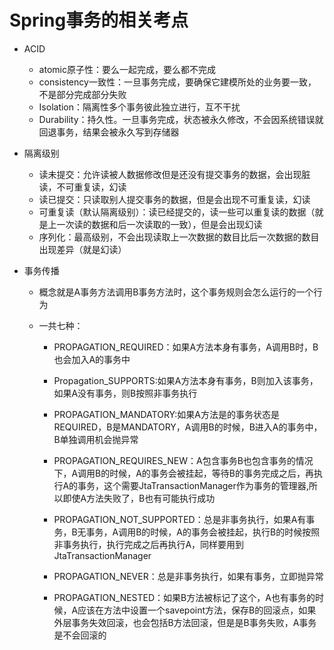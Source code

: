 # Spring事务的相关考点

* ACID
  * atomic原子性：要么一起完成，要么都不完成
  * consistency一致性：一旦事务完成，要确保它建模所处的业务要一致，不是部分完成部分失败
  * Isolation：隔离性多个事务彼此独立进行，互不干扰
  * Durability：持久性。一旦事务完成，状态被永久修改，不会因系统错误就回退事务，结果会被永久写到存储器
* 隔离级别
  * 读未提交：允许读被人数据修改但是还没有提交事务的数据，会出现脏读，不可重复读，幻读
  * 读已提交：只读取别人提交事务的数据，但是会出现不可重复读，幻读
  * 可重复读（默认隔离级别）：读已经提交的，读一些可以重复读的数据（就是上一次读的数据和后一次读取的一致），但是会出现幻读
  * 序列化：最高级别，不会出现读取上一次数据的数目比后一次数据的数目出现差异（就是幻读）
* 事务传播

  * 概念就是A事务方法调用B事务方法时，这个事务规则会怎么运行的一个行为
  * 一共七种：

    * PROPAGATION\_REQUIRED：如果A方法本身有事务，A调用B时，B也会加入A的事务中
    * Propagation\_SUPPORTS:如果A方法本身有事务，B则加入该事务，如果A没有事务，则B按照非事务执行

    * PROPAGATION\_MANDATORY:如果A方法是的事务状态是REQUIRED，B是MANDATORY，A调用B的时候，B进入A的事务中，B单独调用机会抛异常

    * PROPAGATION\_REQUIRES\_NEW：A包含事务B也包含事务的情况下，A调用B的时候，A的事务会被挂起，等待B的事务完成之后，再执行A的事务，这个需要JtaTransactionManager作为事务的管理器,所以即使A方法失败了，B也有可能执行成功

    * PROPAGATION\_NOT\_SUPPORTED：总是非事务执行，如果A有事务，B无事务，A调用B的时候，A的事务会被挂起，执行B的时候按照非事务执行，执行完成之后再执行A，同样要用到JtaTransactionManager

    * PROPAGATION\_NEVER：总是非事务执行，如果有事务，立即抛异常

    * PROPAGATION\_NESTED：如果B方法被标记了这个，A也有事务的时候，A应该在方法中设置一个savepoint方法，保存B的回滚点，如果外层事务失效回滚，也会包括B方法回滚，但是是B事务失败，A事务是不会回滚的



